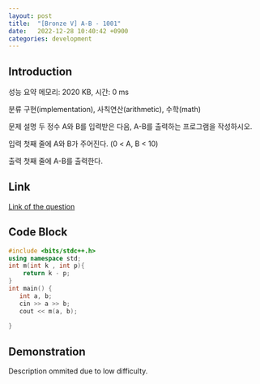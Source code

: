 ```yaml
---
layout: post
title:  "[Bronze V] A-B - 1001"
date:   2022-12-28 10:40:42 +0900
categories: development
---
```


## Introduction

성능 요약
메모리: 2020 KB, 시간: 0 ms

분류
구현(implementation), 사칙연산(arithmetic), 수학(math)

문제 설명
두 정수 A와 B를 입력받은 다음, A-B를 출력하는 프로그램을 작성하시오.

입력
첫째 줄에 A와 B가 주어진다. (0 < A, B < 10)

출력
첫째 줄에 A-B를 출력한다.

## Link

[Link of the question](https://www.acmicpc.net/problem/1001)

## Code Block

```c++
#include <bits/stdc++.h>
using namespace std;
int m(int k , int p){
    return k - p;
}
int main() {
   int a, b;
   cin >> a >> b;
   cout << m(a, b);
   
}
```

## Demonstration

Description ommited due to low difficulty.
